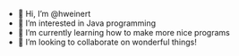 - 👋 Hi, I’m @hweinert
- 👀 I’m interested in Java programming
- 🌱 I’m currently learning how to make more nice programs
- 💞️ I’m looking to collaborate on wonderful things!

<!---
hweinert/hweinert is a ✨ special ✨ repository because its `README.md` (this file) appears on your GitHub profile.
You can click the Preview link to take a look at your changes.
--->
